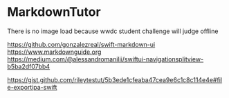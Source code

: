 # MarkdownTutor

There is no image load because wwdc student challenge will judge offline


https://github.com/gonzalezreal/swift-markdown-ui
https://www.markdownguide.org
https://medium.com/@alessandromanilii/swiftui-navigationsplitview-b5ba2df07bb4

https://gist.github.com/rileytestut/5b3ede1cfeaba47cea9e6c1c8c114e4e#file-exportipa-swift
